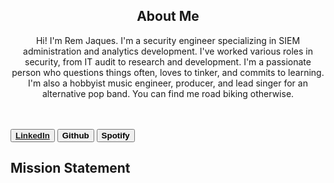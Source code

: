

<h2 align="center">About Me</h2>
<p align="center">
  Hi! I'm Rem Jaques. I'm a security engineer specializing in SIEM administration and analytics development. I've worked various roles in security, from IT audit to research and development. I'm a passionate person who questions things often, loves to tinker, and commits to learning. I'm also a hobbyist music engineer, producer, and lead singer for an alternative pop band. You can find me road biking otherwise.</p> 
  <br>
  <br>
<button><a href="https://www.linkedin.com/in/remingtonjaques"><strong>LinkedIn</strong></a></button>
<button><strong>Github</strong></button>
<button><strong>Spotify</strong></button>


<body>
  <h2>
    Mission Statement
  </h2>
</body>
